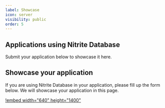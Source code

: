 ```yaml
---
label: Showcase
icon: server
visibility: public
order: 5
---
```


## Applications using Nitrite Database

Submit your application below to showcase it here.


## Showcase your application

If you are using Nitrite Database in your application, please fill up the form below. We will showcase your application in this page.

[!embed width="640" height="1400"](https://forms.gle/rc3KVEnkxNmxSjBf8)